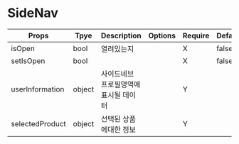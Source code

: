 # SideNav

| Props           | Tpye   | Description                           | Options | Require | Default |
| --------------- | ------ | ------------------------------------- | ------- | ------- | ------- |
| isOpen          | bool   | 열려있는지                            |         | X       | false   |
| setIsOpen       | bool   |                                       |         | X       | false   |
| userInformation | object | 사이드네브 프로필영역에 표시될 데이터 |         | Y       |         |
| selectedProduct | object | 선택된 상품에대한 정보                |         | Y       |         |
